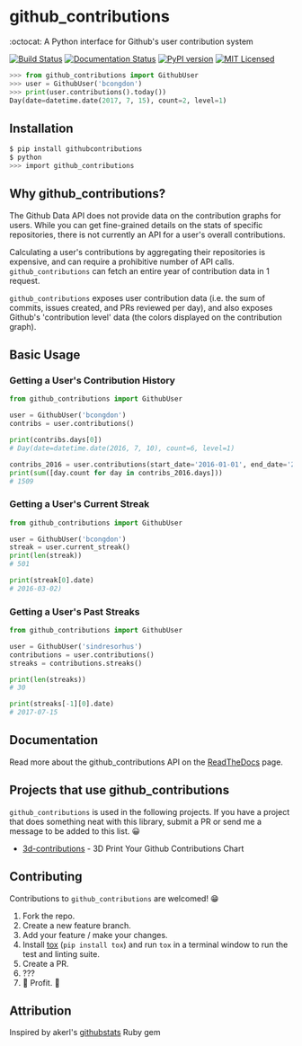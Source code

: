 # github_contributions
:octocat: A Python interface for Github's user contribution system

[![Build Status](https://travis-ci.org/bcongdon/github-contributions.svg?branch=master)](https://travis-ci.org/bcongdon/github-contributions)
[![Documentation Status](https://readthedocs.org/projects/github-contributions/badge/?version=latest)](http://github-contributions.readthedocs.io/en/latest/?badge=latest)
[![PyPI version](https://badge.fury.io/py/GithubContributions.svg)](https://badge.fury.io/py/GithubContributions)
[![MIT Licensed](https://img.shields.io/badge/license-MIT-green.svg)](https://tldrlegal.com/license/mit-license)

```python
>>> from github_contributions import GithubUser
>>> user = GithubUser('bcongdon')
>>> print(user.contributions().today())
Day(date=datetime.date(2017, 7, 15), count=2, level=1)
```

## Installation

```sh
$ pip install githubcontributions
$ python
>>> import github_contributions
```

## Why github_contributions?

The Github Data API does not provide data on the contribution graphs for users. While you can get fine-grained details on the stats of specific repositories, there is not currently an API for a user's overall contributions.

Calculating a user's contributions by aggregating their repositories is expensive, and can require a prohibitive number of API calls. `github_contributions` can fetch an entire year of contribution data in 1 request.

`github_contributions` exposes user contribution data (i.e. the sum of commits, issues created, and PRs reviewed per day), and also exposes Github's 'contribution level' data (the colors displayed on the contribution graph).

## Basic Usage

### Getting a User's Contribution History

``` python
from github_contributions import GithubUser

user = GithubUser('bcongdon')
contribs = user.contributions()

print(contribs.days[0])
# Day(date=datetime.date(2016, 7, 10), count=6, level=1)

contribs_2016 = user.contributions(start_date='2016-01-01', end_date='2016-12-31')
print(sum([day.count for day in contribs_2016.days]))
# 1509
```

### Getting a User's Current Streak
``` python
from github_contributions import GithubUser

user = GithubUser('bcongdon')
streak = user.current_streak()
print(len(streak))
# 501

print(streak[0].date)
# 2016-03-02)
```

### Getting a User's Past Streaks
``` python
from github_contributions import GithubUser

user = GithubUser('sindresorhus')
contributions = user.contributions()
streaks = contributions.streaks()

print(len(streaks))
# 30

print(streaks[-1][0].date)
# 2017-07-15
```

## Documentation

Read more about the github_contributions API on the [ReadTheDocs](https://github-contributions.readthedocs.io) page.

## Projects that use github_contributions

`github_contributions` is used in the following projects. If you have a project that does something neat with this library, submit a PR or send me a message to be added to this list. 😀

* [3d-contributions](https://github.com/bcongdon/3d-contributions) - 3D Print Your Github Contributions Chart

## Contributing

Contributions to `github_contributions` are welcomed! 😁

1. Fork the repo.
2. Create a new feature branch.
3. Add your feature / make your changes.
4. Install [tox](https://tox.readthedocs.io/) (`pip install tox`) and run `tox` in a terminal window to run the test and linting suite.
5. Create a PR.
6. ???
7. 🎉 Profit. 🎉

## Attribution

Inspired by akerl's [githubstats](https://github.com/akerl/githubstats) Ruby gem
